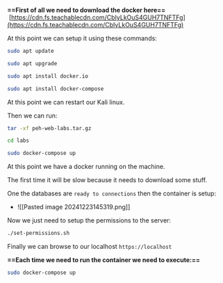 **==First of all we need to download the docker here==**  [https://cdn.fs.teachablecdn.com/CbIyLkOuS4GUH7TNFTFg](https://cdn.fs.teachablecdn.com/CbIyLkOuS4GUH7TNFTFg)

At this point we can setup it using these commands:
```bash
sudo apt update

sudo apt upgrade

sudo apt install docker.io

sudo apt install docker-compose
```

At this point we can restart our Kali linux.

Then we can run:
```bash
tar -xf peh-web-labs.tar.gz

cd labs

sudo docker-compose up
```


At this point we have a docker running on the machine.

The first time it will be slow because it needs to download some stuff.

One the databases are `ready to connections` then the container is setup:
- ![[Pasted image 20241223145319.png]]

Now we just need to setup the permissions to the server:
```bash
./set-permissions.sh
```

Finally we can browse to our localhost `https://localhost`

**==Each time we need to run the container we need to execute:==**
```bash
sudo docker-compose up 
```